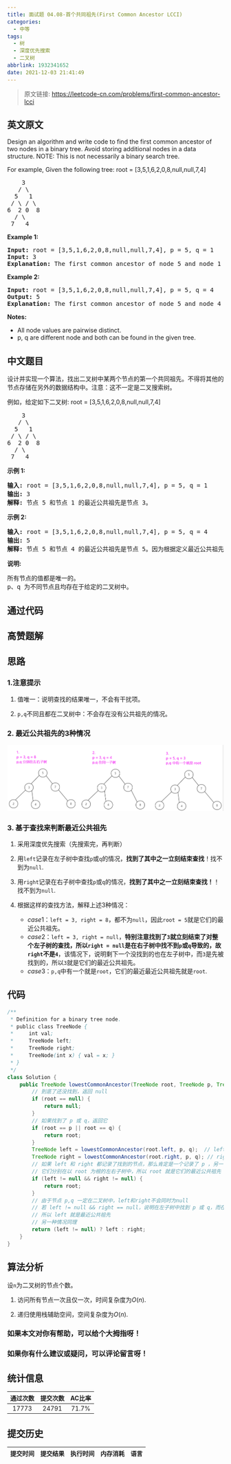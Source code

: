 ```yaml
---
title: 面试题 04.08-首个共同祖先(First Common Ancestor LCCI)
categories:
  - 中等
tags:
  - 树
  - 深度优先搜索
  - 二叉树
abbrlink: 1932341652
date: 2021-12-03 21:41:49
---
```


> 原文链接: https://leetcode-cn.com/problems/first-common-ancestor-lcci


## 英文原文
<div><p>Design an algorithm and write code to find the first common ancestor of two nodes in a binary tree. Avoid storing additional nodes in a data structure. NOTE: This is not necessarily a binary search tree.</p>

<p>For example, Given the following tree: root = [3,5,1,6,2,0,8,null,null,7,4]</p>

<pre>
    3
   / \
  5   1
 / \ / \
6  2 0  8
  / \
 7   4
</pre>

<p><strong>Example 1:</strong></p>

<pre>
<strong>Input:</strong> root = [3,5,1,6,2,0,8,null,null,7,4], p = 5, q = 1
<strong>Input:</strong> 3
<strong>Explanation:</strong> The first common ancestor of node 5 and node 1 is node 3.</pre>

<p><strong>Example 2:</strong></p>

<pre>
<strong>Input:</strong> root = [3,5,1,6,2,0,8,null,null,7,4], p = 5, q = 4
<strong>Output:</strong> 5
<strong>Explanation:</strong> The first common ancestor of node 5 and node 4 is node 5.</pre>

<p><strong>Notes:</strong></p>

<ul>
	<li>All node values are pairwise distinct.</li>
	<li>p, q are different node and both can be found in the given tree.</li>
</ul>
</div>

## 中文题目
<div><p>设计并实现一个算法，找出二叉树中某两个节点的第一个共同祖先。不得将其他的节点存储在另外的数据结构中。注意：这不一定是二叉搜索树。</p>

<p>例如，给定如下二叉树: root = [3,5,1,6,2,0,8,null,null,7,4]</p>

<pre>    3
   / \
  5   1
 / \ / \
6  2 0  8
  / \
 7   4
</pre>

<p><strong>示例 1:</strong></p>

<pre><strong>输入:</strong> root = [3,5,1,6,2,0,8,null,null,7,4], p = 5, q = 1
<strong>输出:</strong> 3
<strong>解释:</strong> 节点 5 和节点 1 的最近公共祖先是节点 3。</pre>

<p><strong>示例 2:</strong></p>

<pre><strong>输入:</strong> root = [3,5,1,6,2,0,8,null,null,7,4], p = 5, q = 4
<strong>输出:</strong> 5
<strong>解释:</strong> 节点 5 和节点 4 的最近公共祖先是节点 5。因为根据定义最近公共祖先节点可以为节点本身。</pre>

<p><strong>说明:</strong></p>

<pre>所有节点的值都是唯一的。
p、q 为不同节点且均存在于给定的二叉树中。</pre>
</div>

## 通过代码
<RecoDemo>
</RecoDemo>


## 高赞题解
## 思路

### 1.注意提示

1. 值唯一：说明查找的结果唯一，不会有干扰项。

2. `p,q`不同且都在二叉树中：不会存在没有公共祖先的情况。

### 2. 最近公共祖先的3种情况
![image.png](../images/first-common-ancestor-lcci-0.png)


### 3. 基于查找来判断最近公共祖先

1. 采用深度优先搜索（先搜索完，再判断）

1. 用`left`记录在左子树中查找`p`或`q`的情况，**找到了其中之一立刻结束查找**！找不到为`null`.

2. 用`right`记录在右子树中查找`p`或`q`的情况，**找到了其中之一立刻结束查找！**！找不到为`null`.

3. 根据这样的查找方法，解释上述3种情况：
    - $case 1$：`left = 3, right = 8`，都不为`null`，因此`root = 5`就是它们的最近公共祖先。
    - $case 2$：`left = 3, right = null`，**特别注意找到了`3`就立刻结束了对整个左子树的查找，所以`right = null`是在右子树中找不到`p`或`q`导致的，故`right`不是`4`**，该情况下，说明剩下一个没找到的也在左子树中，而`3`是先被找到的，所以`3`就是它们的最近公共祖先。
    - $case 3$：`p,q`中有一个就是`root`，它们的最近最近公共祖先就是`root`.


## 代码

```java
/**
 * Definition for a binary tree node.
 * public class TreeNode {
 *     int val;
 *     TreeNode left;
 *     TreeNode right;
 *     TreeNode(int x) { val = x; }
 * }
 */
class Solution {
    public TreeNode lowestCommonAncestor(TreeNode root, TreeNode p, TreeNode q) {
        // 到底了还没找到，返回 null
        if (root == null) {
            return null;
        }
        // 如果找到了 p 或 q，返回它
        if (root == p || root == q) {
            return root;
        }
        TreeNode left = lowestCommonAncestor(root.left, p, q);  // left 记录 p 或 q 是在左子树找到的
        TreeNode right = lowestCommonAncestor(root.right, p, q); // right 记录 p 或 q 是在右子树找到的
        // 如果 left 和 right 都记录了找到的节点，那么肯定是一个记录了 p ，另一个记录了 q
        // 它们分别在以 root 为根的左右子树中，所以 root 就是它们的最近公共祖先
        if (left != null && right != null) {
            return root;
        }
        // 由于节点 p,q 一定在二叉树中，left和right不会同时为null
        // 若 left != null && right == null，说明在左子树中找到 p 或 q，而在右子树找不到 p 或 q，则剩下一个也在左子树
        // 所以 left 就是最近公共祖先
        // 另一种情况同理
        return (left != null) ? left : right;
    }
}
```
## 算法分析
设`n`为二叉树的节点个数。
1. 访问所有节点一次且仅一次，时间复杂度为$O(n)$.

2. 递归使用栈辅助空间，空间复杂度为$O(n)$.

### 如果本文对你有帮助，可以给个大拇指呀！
### 如果你有什么建议或疑问，可以评论留言呀！

## 统计信息
| 通过次数 | 提交次数 | AC比率 |
| :------: | :------: | :------: |
|    17773    |    24791    |   71.7%   |

## 提交历史
| 提交时间 | 提交结果 | 执行时间 |  内存消耗  | 语言 |
| :------: | :------: | :------: | :--------: | :--------: |
